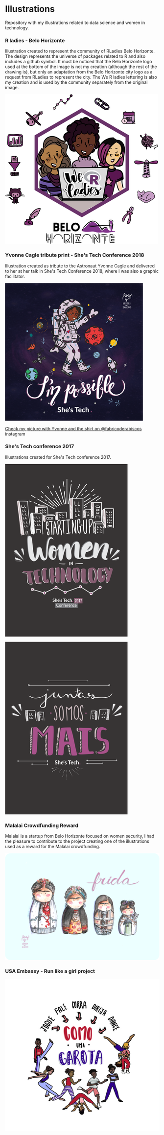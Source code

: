 # Illustrations

Repository with my illustrations related to data science and women in technology.

### R ladies - Belo Horizonte 

Illustration created to represent the community of RLadies Belo Horizonte. The design represents the universe of packages related to R and also includes a github symbol. It must be noticed that the Belo Horizonte logo used at the bottom of the image is not my creation (although the rest of the drawing is), but only an adaptation from the Belo Horizonte city logo as a request from RLadies to represent the city. The We R ladies lettering is also my creation and is used by the community separately from the original image. 

![Rladies](https://github.com/marinattomas/illustrations/blob/master/rladies.png)


### Yvonne Cagle tribute print - She's Tech Conference 2018

Illustration created as tribute to the Astronaut Yvonne Cagle and delivered to her at her talk in She's Tech Conference 2018, where I was also a graphic facilitator.

![Desenho Yvonne Cagle](https://github.com/marinattomas/illustrations/blob/master/yvonne_poster2.png)

[Check my picture with Yvonne and the shirt on @fabricoderabiscos instagram](https://www.instagram.com/p/BquigV9Diet/)



### She's Tech conference 2017

Illustrations created for She's Tech conference 2017.

![Starting up women in tech](https://github.com/marinattomas/illustrations/blob/master/starting%20up%20woman_P.png)

![juntas somos mais](https://github.com/marinattomas/illustrations/blob/master/JUSTASSOMOSMAIs.png)

### Malalai Crowdfunding Reward

Malalai is a startup from Belo Horizonte focused on women security, I had the pleasure to contribute to the project creating one of the illustrations used as a reward for the Malalai crowdfunding. 

![Malalai](https://github.com/marinattomas/illustrations/blob/master/frida3.png)

### USA Embassy - Run like a girl project

![Corra como uma garota](https://github.com/marinattomas/Illustrations/blob/master/corra_como_uma_garota-02.jpg)
